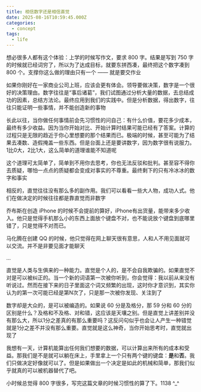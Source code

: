 ```yaml
---
title: 相信数字还是相信直觉
date: 2025-08-16T10:59:45.000Z
categories:
  - concept
tags:
  - life
---
```


想必很多人都有这个体验：上学的时候写作文，要求 800 字。结果是写到 750 字的时候就已经词穷了，所以为了达成目标，就要东拼西凑，最终把这个数字凑到 800 个。支撑你这么做的理由只有一个 —— 就是要交作业

如果你刚好在一家商业公司上班，应该会更有体会。领导要做决策，数字是一个很好的决策理由。数字往往是“事后诸葛”，我们试图通过分析大量的数据，去总结成功的因素，总结方法论。最终应用到我们的实践中。但是分析数据，得出数字，往往只能证明一些事情，并不能创造新的事物

长此以往，当你做任何事情前会先习惯性的问自己：有什么价值，要花多少成本，最终有多少收益。因为当你开始对比、开始计算时结果可能已经有了答案。计算的过程只是无限的趋近于你心里想要的那个结果而已。极端的时候，甚至可能为了结果去凑数、造假掩盖一些东西。但是台面上还是要讲数字，因为数字很有说服力。1比0大，2比1大，这么简单的道理谁能不知道呢

这个道理可太简单了，简单到不用你去思考，你也无法反驳和批判。甚至容不得你去质疑，哪怕一点点的质疑都会变成对事实的不尊重。最终剩下的只有冷冰冰的数字和事实

相反的，直觉往往没有那么多的副作用。我们可以看看一些大人物，成功人式。他们在做决定的时候往往都是靠直觉而非数字

乔布斯在创造 iPhone 的时候不会提前的算好，iPhone有出货量，能带来多少收入。他只是觉得手机那么小的东西上面放个键盘不对，也不能说放个键盘到底哪里错了，只是觉得不对而已。

马化腾在创建 QQ 的时候，他只觉得在网上聊天很有意思，人和人不用见面就可以交流。并不是非要见面才能聊天

...

直觉是人类与生俱来的一种能力。直觉是个人的，是不会自我欺骗的。如果直觉不对是可以被纠正的。当一个新的词语第一次被你听到，你会觉得：我以前从来没有听说过。然而在接下来的日子里面这个词又频繁的出现，这时你才意识到，其实你认为的第一次可能已经是第N次了，只是那一次被你发现、关注到了

数字却是大众的，是可以被编造的。如果说 60 分是及格分，那 59 分和 60 分的区别是什么？及格和不及格、对和错，这应该是天壤之别。但是直觉上讲差别并没有那么大，所以1分之差真的有那么重要吗？这反问句似乎也会让人产生一种错觉就是1分之差不并没有那么重要。直觉就是这么神奇，当你开始思考时，直觉就出现了

我想有一天，计算机能算出任何我们想要的数据，可以计算出来所有的成本和受益。那我们是不是就可以躺在床上，手里拿上一个只有两个键的键盘：**是**和**否**。我们只做决定好像就可以了。但是如果做出一个决定是如此的机械和简单，那我们似乎就真的可以被机器替代了吧。

小时候总觉得 800 字很多，写完这篇文章的时候习惯性的算了下。1138 ^_^





